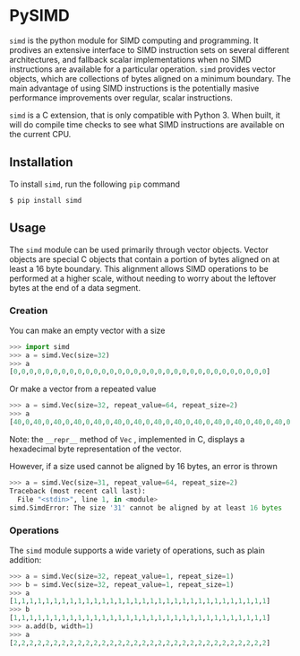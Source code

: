 # PySIMD

`simd` is the python module for SIMD computing and programming. It prodives an extensive interface
to SIMD instruction sets on several different architectures, and fallback scalar implementations when no SIMD instructions are available for a particular operation. `simd` provides vector objects, which are collections of bytes aligned on a minimum boundary. The main advantage of using SIMD instructions is the potentially masive performance improvements over regular, scalar instructions.

`simd` is a C extension, that is only compatible with Python 3. When built, it will do compile time checks to see what SIMD instructions are available on the current CPU. 

## Installation

To install `simd`, run the following `pip` command

```
$ pip install simd
```

## Usage

The `simd` module can be used primarily through vector objects. Vector objects are special C objects that contain a portion of bytes aligned on at least a 16 byte boundary. This alignment allows SIMD operations to be performed at a higher scale, without needing to worry about the leftover bytes at the end of a data segment.

### Creation

You can make an empty vector with a size

```py
>>> import simd
>>> a = simd.Vec(size=32)
>>> a
[0,0,0,0,0,0,0,0,0,0,0,0,0,0,0,0,0,0,0,0,0,0,0,0,0,0,0,0,0,0,0,0]
```

Or make a vector from a repeated value

```py
>>> a = simd.Vec(size=32, repeat_value=64, repeat_size=2)
>>> a
[40,0,40,0,40,0,40,0,40,0,40,0,40,0,40,0,40,0,40,0,40,0,40,0,40,0,40,0,40,0,40,0]
```

Note: the `__repr__` method of `Vec` , implemented in C, displays a hexadecimal byte representation of the vector.

However, if a size used cannot be aligned by 16 bytes, an error is thrown

```py
>>> a = simd.Vec(size=31, repeat_value=64, repeat_size=2)
Traceback (most recent call last):
  File "<stdin>", line 1, in <module>
simd.SimdError: The size '31' cannot be aligned by at least 16 bytes
```

### Operations

The `simd` module supports a wide variety of operations, such as plain addition:

```py
>>> a = simd.Vec(size=32, repeat_value=1, repeat_size=1)
>>> b = simd.Vec(size=32, repeat_value=1, repeat_size=1)
>>> a
[1,1,1,1,1,1,1,1,1,1,1,1,1,1,1,1,1,1,1,1,1,1,1,1,1,1,1,1,1,1,1,1]
>>> b
[1,1,1,1,1,1,1,1,1,1,1,1,1,1,1,1,1,1,1,1,1,1,1,1,1,1,1,1,1,1,1,1]
>>> a.add(b, width=1)
>>> a
[2,2,2,2,2,2,2,2,2,2,2,2,2,2,2,2,2,2,2,2,2,2,2,2,2,2,2,2,2,2,2,2]
```
